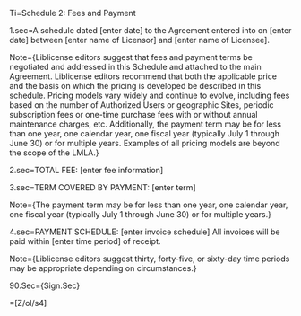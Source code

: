 Ti=Schedule 2: Fees and Payment

1.sec=A schedule dated [enter date] to the Agreement entered into on [enter date] between [enter name of Licensor] and [enter name of Licensee].

Note={Liblicense editors suggest that fees and payment terms be negotiated and addressed in this Schedule and attached to the main Agreement. Liblicense editors recommend that both the applicable price and the basis on which the pricing is developed be described in this schedule. Pricing models vary widely and continue to evolve, including fees based on the number of Authorized Users or geographic Sites, periodic subscription fees or one-time purchase fees with or without annual maintenance charges, etc. Additionally, the payment term may be for less than one year, one calendar year, one fiscal year (typically July 1 through June 30) or for multiple years. Examples of all pricing models are beyond the scope of the LMLA.}

2.sec=TOTAL FEE: [enter fee information]

3.sec=TERM COVERED BY PAYMENT: [enter term]

Note={The payment term may be for less than one year, one calendar year, one fiscal year (typically July 1 through June 30) or for multiple years.}

4.sec=PAYMENT SCHEDULE: [enter invoice schedule] All invoices will be paid within [enter time period] of receipt.

Note={Liblicense editors suggest thirty, forty-five, or sixty-day time periods may be appropriate depending on circumstances.}

90.Sec={Sign.Sec}

=[Z/ol/s4]
